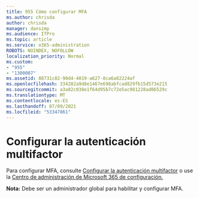 ```yaml
---
title: 955 Cómo configurar MFA
ms.author: chrisda
author: chrisda
manager: dansimp
ms.audience: ITPro
ms.topic: article
ms.service: o365-administration
ROBOTS: NOINDEX, NOFOLLOW
localization_priority: Normal
ms.custom:
- "955"
- "1300007"
ms.assetid: 88731c82-90d4-4019-a627-8ca6a82224af
ms.openlocfilehash: 334282a9d8e1467e698abfcad829fb15d573e215
ms.sourcegitcommit: a3a82c038e1f64d95b7c72e5ac981228ad06529c
ms.translationtype: MT
ms.contentlocale: es-ES
ms.lasthandoff: 07/09/2021
ms.locfileid: "53347861"
---
```

# <a name="configure-multifactor-authentication"></a>Configurar la autenticación multifactor

Para configurar MFA, consulte [Configurar la autenticación multifactor](/microsoft-365/admin/security-and-compliance/set-up-multi-factor-authentication) o use la [Centro de administración de Microsoft 365 de configuración.](https://admin.microsoft.com/AdminPortal/Home?ref=/modernonboarding/mfasetupguide)

**Nota:** Debe ser un administrador global para habilitar y configurar MFA.
